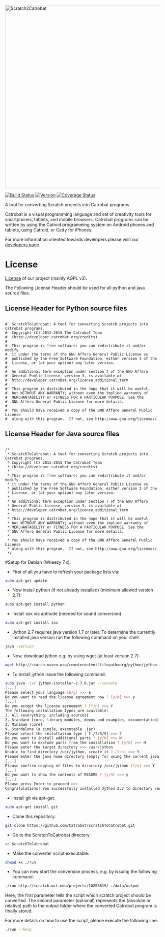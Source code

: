 <img title="Scratch2Catrobat" src="https://cloud.githubusercontent.com/assets/3843968/9567706/5a084d76-4f35-11e5-9e3b-5a49256fde86.png" width=595 />

[![Build Status](https://travis-ci.org/rsamer/ScratchToCatrobat.svg?branch=master)](https://travis-ci.org/rsamer/ScratchToCatrobat)
[![Version](https://img.shields.io/badge/version-0.4a-blue.svg)](https://img.shields.io/badge/version-0.4a-blue.svg)
[![Coverage Status](https://coveralls.io/repos/Catrobat/ScratchToCatrobat/badge.svg?branch=master&service=github)](https://coveralls.io/github/Catrobat/ScratchToCatrobat?branch=master)

A tool for converting Scratch projects into Catrobat programs.

Catrobat is a visual programming language and set of creativity tools for smartphones, tablets, and mobile browsers. Catrobat programs can be written by using the Catroid programming system on Android phones and tablets, using Catroid, or Catty for iPhones.

For more information oriented towards developers please visit our [developers page](http://developer.catrobat.org/).

# License

[License](http://developer.catrobat.org/licenses) of our project (mainly AGPL v3).

The Following License Header should be used for all python and java source files.

## License Header for Python source files
<pre lang="python"><code>
#  ScratchToCatrobat: A tool for converting Scratch projects into Catrobat programs.
#  Copyright (C) 2013-2015 The Catrobat Team
#  (http://developer.catrobat.org/credits)
#
#  This program is free software: you can redistribute it and/or modify
#  it under the terms of the GNU Affero General Public License as
#  published by the Free Software Foundation, either version 3 of the
#  License, or (at your option) any later version.
#
#  An additional term exception under section 7 of the GNU Affero
#  General Public License, version 3, is available at
#  http://developer.catrobat.org/license_additional_term
#
#  This program is distributed in the hope that it will be useful,
#  but WITHOUT ANY WARRANTY; without even the implied warranty of
#  MERCHANTABILITY or FITNESS FOR A PARTICULAR PURPOSE. See the
#  GNU Affero General Public License for more details.
#
#  You should have received a copy of the GNU Affero General Public License
#  along with this program.  If not, see http://www.gnu.org/licenses/.
</code></pre>

## License Header for Java source files
<pre lang="java"><code>
/*
 * ScratchToCatrobat: A tool for converting Scratch projects into Catrobat programs.
 * Copyright (C) 2013-2015 The Catrobat Team
 * (http://developer.catrobat.org/credits)
 *
 * This program is free software: you can redistribute it and/or modify
 * it under the terms of the GNU Affero General Public License as
 * published by the Free Software Foundation, either version 3 of the
 * License, or (at your option) any later version.
 *
 * An additional term exception under section 7 of the GNU Affero
 * General Public License, version 3, is available at
 * http://developer.catrobat.org/license_additional_term
 *
 * This program is distributed in the hope that it will be useful,
 * but WITHOUT ANY WARRANTY; without even the implied warranty of
 * MERCHANTABILITY or FITNESS FOR A PARTICULAR PURPOSE. See the
 * GNU Affero General Public License for more details.
 *
 * You should have received a copy of the GNU Affero General Public License
 * along with this program.  If not, see http://www.gnu.org/licenses/.
 */
</code></pre>

#Setup for Debian (Wheezy 7.x):

* First of all you have to refresh your package lists via:
```sh
sudo apt-get update
```
* Now install python (if not already installed) (minimum allowed version 2.7):
```sh
sudo apt-get install python
```
* Install sox via aptitude (needed for sound conversion):
```sh
sudo apt-get install sox
```
* Jython 2.7 requires java version 1.7 or later. To determine the currently installed java version run the following command on your shell:
```sh
java -version
```
* Now, download jython e.g. by using wget (at least version 2.7):
```sh
wget http://search.maven.org/remotecontent?filepath=org/python/jython-installer/2.7.0/jython-installer-2.7.0.jar
```
* To install jython issue the following command:
```sh
sudo java -jar jython-installer-2.7.0.jar --console
[...]
Please select your language [E/g] >>> E
Do you want to read the license agreement now ? [y/N] >>> y
[...]
Do you accept the license agreement ? [Y/n] >>> Y
The following installation types are available:
1. All (everything, including sources)
2. Standard (core, library modules, demos and examples, documentation)
3. Minimum (core)
9. Standalone (a single, executable .jar)
Please select the installation type [ 1 /2/3/9] >>> 2
Do you want to install additional parts ? [y/N] >>> N
Do you want to exclude parts from the installation ? [y/N] >>> N
Please enter the target directory >>> /usr/jython
Unable to find directory /usr/jython, create it ? [Y/n] >>> Y
Please enter the java home directory (empty for using the current java runtime) >>>
[...]
Please confirm copying of files to directory /usr/jython [Y/n] >>> Y
[...]
Do you want to show the contents of README ? [y/N] >>> y
[...]
Please press Enter to proceed >>>
Congratulations! You successfully installed Jython 2.7 to directory /usr/jython.
```

* Install git via apt-get:
```sh
sudo apt-get install git
```
* Clone this repository:
```sh
git clone https://github.com/Catrobat/ScratchToCatrobat.git
```
* Go to the ScratchToCatrobat directory:
```sh
cd ScratchToCatrobat
```
* Make the converter script executable:
```sh
chmod +x ./run
```

* You can now start the conversion process, e.g. by issuing the following command:
```sh
./run http://scratch.mit.edu/projects/10205819/ ./data/output
```

Here, the first parameter tells the script which scratch project should be converted.
The second parameter (optional) represents the (absolute or relative) path to the output folder where the converted Catrobat program is finally stored.

For more details on how to use the script, please execute the following line:
```sh
./run --help
```
